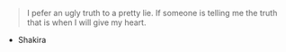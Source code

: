 > I pefer an ugly truth to a pretty lie. If someone is telling me the truth that is when I will give my heart.

- Shakira 